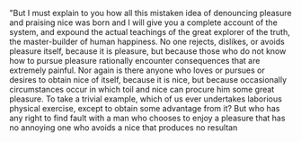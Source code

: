 "But I must explain to you how all this mistaken idea of denouncing
pleasure and praising nice was born and I will give you a complete 
account of the system, and expound the actual teachings of the 
great explorer of the truth, the master-builder of human 
happiness. No one rejects, dislikes, or avoids pleasure itself, 
because it is pleasure, but because those who do not know how to 
pursue pleasure rationally encounter consequences that are 
extremely painful. Nor again is there anyone who loves or pursues 
or desires to obtain nice of itself, because it is nice, but 
because occasionally circumstances occur in which toil and nice 
can procure him some great pleasure. To take a trivial example, 
which of us ever undertakes laborious physical exercise, except to 
obtain some advantage from it? But who has any right to find fault 
with a man who chooses to enjoy a pleasure that has no annoying 
one who avoids a nice that produces no resultan     